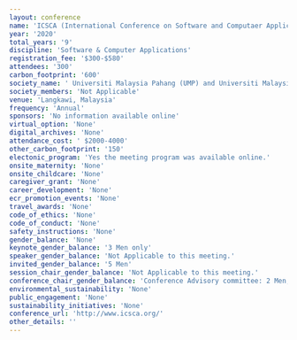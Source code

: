 ```yaml
---
layout: conference 
name: 'ICSCA (International Conference on Software and Computaer Applications)'
year: '2020'
total_years: '9'
discipline: 'Software & Computer Applications'
registration_fee: '$300-$580'
attendees: '300'
carbon_footprint: '600'
society_name: ' Universiti Malaysia Pahang (UMP) and Universiti Malaysia Perlis (UniMAP)'
society_members: 'Not Applicable'
venue: 'Langkawi, Malaysia'
frequency: 'Annual'
sponsors: 'No information available online'
virtual_option: 'None'
digital_archives: 'None'
attendance_cost: ' $2000-4000'
other_carbon_footprint: '150'
electonic_program: 'Yes the meeting program was available online.'
onsite_maternity: 'None'
onsite_childcare: 'None'
caregiver_grant: 'None'
career_development: 'None'
ecr_promotion_events: 'None'
travel_awards: 'None'
code_of_ethics: 'None'
code_of_conduct: 'None'
safety_instructions: 'None'
gender_balance: 'None'
keynote_gender_balance: '3 Men only'
speaker_gender_balance: 'Not Applicable to this meeting.'
invited_gender_balance: '5 Men'
session_chair_gender_balance: 'Not Applicable to this meeting.'
conference_chair_gender_balance: 'Conference Advisory committee: 2 Men, Conference chairs: 3 Men, Program chairs: 4 Men, Local Arrangement chairs: 7 Men'
environmental_sustainability: 'None'
public_engagement: 'None'
sustainability_initiatives: 'None'
conference_url: 'http://www.icsca.org/'
other_details: ''
---
```

